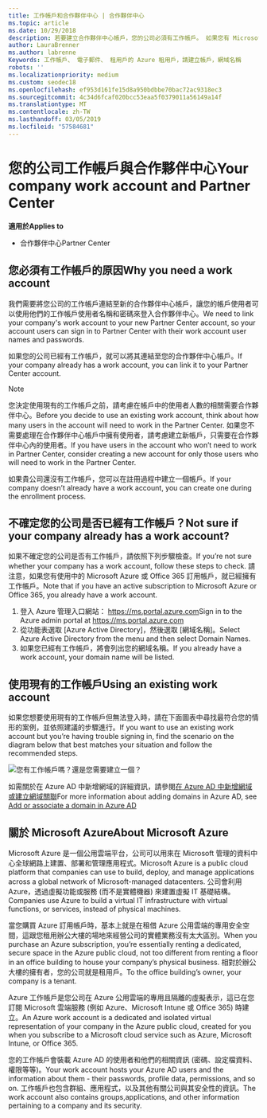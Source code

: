 ```yaml
---
title: 工作帳戶和合作夥伴中心 | 合作夥伴中心
ms.topic: article
ms.date: 10/29/2018
description: 若要建立合作夥伴中心帳戶，您的公司必須有工作帳戶。 如果您有 Microsoft Azure 或 Office 365 的作用中訂用帳戶，您已經有工作帳戶。
author: LauraBrenner
ms.author: labrenne
Keywords: 工作帳戶、 電子郵件、 租用戶的 Azure 租用戶，請建立帳戶，網域名稱
robots: ''
ms.localizationpriority: medium
ms.custom: seodec18
ms.openlocfilehash: ef953d161fe15d8a950bdbbe70bac72ac9318ec3
ms.sourcegitcommit: 4c34d6fcaf020bcc53eaa5f0379011a56149a14f
ms.translationtype: MT
ms.contentlocale: zh-TW
ms.lasthandoff: 03/05/2019
ms.locfileid: "57584681"
---
```

# <a name="your-company-work-account-and-partner-center"></a><span data-ttu-id="ce808-105">您的公司工作帳戶與合作夥伴中心</span><span class="sxs-lookup"><span data-stu-id="ce808-105">Your company work account and Partner Center</span></span>  

<span data-ttu-id="ce808-106">**適用於**</span><span class="sxs-lookup"><span data-stu-id="ce808-106">**Applies to**</span></span>

-  <span data-ttu-id="ce808-107">合作夥伴中心</span><span class="sxs-lookup"><span data-stu-id="ce808-107">Partner Center</span></span>

## <a name="why-you-need-a-work-account"></a><span data-ttu-id="ce808-108">您必須有工作帳戶的原因</span><span class="sxs-lookup"><span data-stu-id="ce808-108">Why you need a work account</span></span>

<span data-ttu-id="ce808-109">我們需要將您公司的工作帳戶連結至新的合作夥伴中心帳戶，讓您的帳戶使用者可以使用他們的工作帳戶使用者名稱和密碼來登入合作夥伴中心。</span><span class="sxs-lookup"><span data-stu-id="ce808-109">We need to link your company's work account to your new Partner Center account, so your account users can sign in to Partner Center with their work account user names and passwords.</span></span>

<span data-ttu-id="ce808-110">如果您的公司已經有工作帳戶，就可以將其連結至您的合作夥伴中心帳戶。</span><span class="sxs-lookup"><span data-stu-id="ce808-110">If your company already has a work account, you can link it to your Partner Center account.</span></span> 

> [!NOTE]  
>  <span data-ttu-id="ce808-111">您決定使用現有的工作帳戶之前，請考慮在帳戶中的使用者人數的相關需要合作夥伴中心。</span><span class="sxs-lookup"><span data-stu-id="ce808-111">Before you decide to use an existing work account, think about how many users in the account will need to work in the Partner Center.</span></span> <span data-ttu-id="ce808-112">如果您不需要處理在合作夥伴中心帳戶中擁有使用者，請考慮建立新帳戶，只需要在合作夥伴中心內的使用者。</span><span class="sxs-lookup"><span data-stu-id="ce808-112">If you have users in the account who won’t need to work in Partner Center, consider creating a new account for only those users who will need to work in the Partner Center.</span></span>

<span data-ttu-id="ce808-113">如果貴公司還沒有工作帳戶，您可以在註冊過程中建立一個帳戶。</span><span class="sxs-lookup"><span data-stu-id="ce808-113">If your company doesn’t already have a work account, you can create one during the enrollment process.</span></span> 

## <a name="not-sure-if-your-company-already-has-a-work-account"></a><span data-ttu-id="ce808-114">不確定您的公司是否已經有工作帳戶？</span><span class="sxs-lookup"><span data-stu-id="ce808-114">Not sure if your company already has a work account?</span></span>

<span data-ttu-id="ce808-115">如果不確定您的公司是否有工作帳戶，請依照下列步驟檢查。</span><span class="sxs-lookup"><span data-stu-id="ce808-115">If you’re not sure whether your company has a work account, follow these steps to check.</span></span> <span data-ttu-id="ce808-116">請注意，如果您有使用中的 Microsoft Azure 或 Office 365 訂用帳戶，就已經擁有工作帳戶。</span><span class="sxs-lookup"><span data-stu-id="ce808-116">Note that if you have an active subscription to Microsoft Azure or Office 365, you already have a work account.</span></span>
1.  <span data-ttu-id="ce808-117">登入 Azure 管理入口網站： https://ms.portal.azure.com</span><span class="sxs-lookup"><span data-stu-id="ce808-117">Sign in to the Azure admin portal at https://ms.portal.azure.com</span></span>
2.  <span data-ttu-id="ce808-118">從功能表選取 [Azure Active Directory]，然後選取 [網域名稱]。</span><span class="sxs-lookup"><span data-stu-id="ce808-118">Select Azure Active Directory from the menu and then select Domain Names.</span></span>
3.  <span data-ttu-id="ce808-119">如果您已經有工作帳戶，將會列出您的網域名稱。</span><span class="sxs-lookup"><span data-stu-id="ce808-119">If you already have a work account, your domain name will be listed.</span></span>

## <a name="using-an-existing-work-account"></a><span data-ttu-id="ce808-120">使用現有的工作帳戶</span><span class="sxs-lookup"><span data-stu-id="ce808-120">Using an existing work account</span></span>

<span data-ttu-id="ce808-121">如果您想要使用現有的工作帳戶但無法登入時，請在下面圖表中尋找最符合您的情形的案例，並依照建議的步驟進行。</span><span class="sxs-lookup"><span data-stu-id="ce808-121">If you want to use an existing work account but you’re having trouble signing in, find the scenario on the diagram below that best matches your situation and follow the recommended steps.</span></span> 

![您有工作帳戶嗎？還是您需要建立一個？](images/onboardingAADFlow.png)

<span data-ttu-id="ce808-123">如需關於在 Azure AD 中新增網域的詳細資訊，請參閱[在 Azure AD 中新增網域或建立網域關聯](https://docs.microsoft.com/azure/active-directory/active-directory-add-domain)</span><span class="sxs-lookup"><span data-stu-id="ce808-123">For more information about adding domains in Azure AD, see [Add or associate a domain in Azure AD](https://docs.microsoft.com/azure/active-directory/active-directory-add-domain)</span></span>

## <a name="about-microsoft-azure"></a><span data-ttu-id="ce808-124">關於 Microsoft Azure</span><span class="sxs-lookup"><span data-stu-id="ce808-124">About Microsoft Azure</span></span>

<span data-ttu-id="ce808-125">Microsoft Azure 是一個公用雲端平台，公司可以用來在 Microsoft 管理的資料中心全球網路上建置、部署和管理應用程式。</span><span class="sxs-lookup"><span data-stu-id="ce808-125">Microsoft Azure is a public cloud platform that companies can use to build, deploy, and manage applications across a global network of Microsoft-managed datacenters.</span></span> <span data-ttu-id="ce808-126">公司會利用 Azure，透過虛擬功能或服務 (而不是實體機器) 來建置虛擬 IT 基礎結構。</span><span class="sxs-lookup"><span data-stu-id="ce808-126">Companies use Azure to build a virtual IT infrastructure with virtual functions, or services, instead of physical machines.</span></span> 

<span data-ttu-id="ce808-127">當您購買 Azure 訂用帳戶時，基本上就是在租借 Azure 公用雲端的專用安全空間，這跟您租用辦公大樓的場地來經營公司的實體業務沒有太大區別。</span><span class="sxs-lookup"><span data-stu-id="ce808-127">When you purchase an Azure subscription, you’re essentially renting a dedicated, secure space in the Azure public cloud, not too different from renting a floor in an office building to house your company’s physical business.</span></span> <span data-ttu-id="ce808-128">相對於辦公大樓的擁有者，您的公司就是租用戶。</span><span class="sxs-lookup"><span data-stu-id="ce808-128">To the office building’s owner, your company is a tenant.</span></span> 

<span data-ttu-id="ce808-129">Azure 工作帳戶是您公司在 Azure 公用雲端的專用且隔離的虛擬表示，這已在您訂閱 Microsoft 雲端服務 (例如 Azure、Microsoft Intune 或 Office 365) 時建立。</span><span class="sxs-lookup"><span data-stu-id="ce808-129">An Azure work account is a dedicated and isolated virtual representation of your company in the Azure public cloud, created for you when you subscribe to a Microsoft cloud service such as Azure, Microsoft Intune, or Office 365.</span></span> 

<span data-ttu-id="ce808-130">您的工作帳戶會裝載 Azure AD 的使用者和他們的相關資訊 (密碼、設定檔資料、權限等等)。</span><span class="sxs-lookup"><span data-stu-id="ce808-130">Your work account hosts your Azure AD users and the information about them - their passwords, profile data, permissions, and so on.</span></span> <span data-ttu-id="ce808-131">工作帳戶也包含群組、應用程式，以及其他有關公司與其安全性的資訊。</span><span class="sxs-lookup"><span data-stu-id="ce808-131">The work account also contains groups,applications, and other information pertaining to a company and its security.</span></span> 

